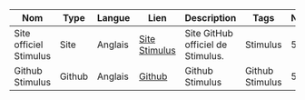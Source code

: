 | Nom                      | Type            | Langue | Lien                                                      | Description                                                      | Tags                          | Note/5 |
| ------------------------ | --------------- | ------ | --------------------------------------------------------- | ---------------------------------------------------------------- | ----------------------------- | ------ |
| Site officiel Stimulus            | Site          | Anglais| [Site Stimulus](stimulus.hotwired.dev)      | Site GitHub officiel de Stimulus.                                | Stimulus| 5      |
| Github Stimulus    | Github    | Anglais| [Github](https://github.com/hotwired/stimulus)      | Github Stimulus| Github Stimulus | 5      |